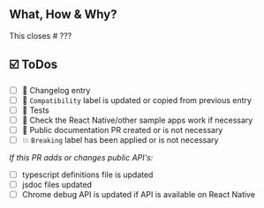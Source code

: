 ## What, How & Why?
<!-- Describe the changes and give some hints to guide your reviewers if possible. -->
<!-- E.g. reference to other repos: This closes realm/realm-sync#??? -->

This closes # ???

## ☑️ ToDos
<!-- Add your own todos here -->
* [ ] 📝 Changelog entry
* [ ] 📝 `Compatibility` label is updated or copied from previous entry
* [ ] 🚦 Tests
* [ ] 📱 Check the React Native/other sample apps work if necessary
* [ ] 📝 Public documentation PR created or is not necessary
* [ ] 💥 `Breaking` label has been applied or is not necessary

*If this PR adds or changes public API's:*
* [ ] typescript definitions file is updated
* [ ] jsdoc files updated
* [ ] Chrome debug API is updated if API is available on React Native
